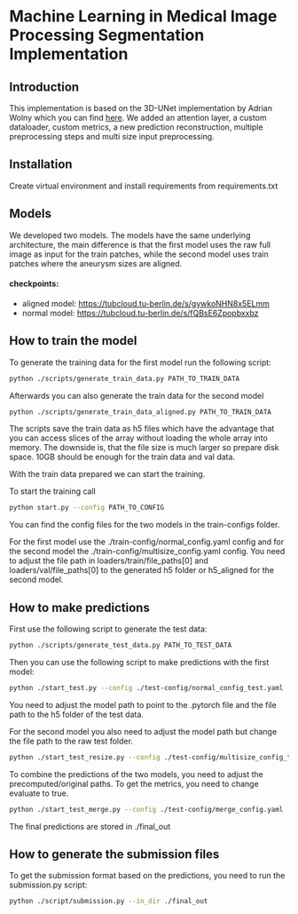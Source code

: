 
# Machine Learning in Medical Image Processing Segmentation Implementation

## Introduction

This implementation is based on the 3D-UNet implementation by Adrian Wolny which you can find [here](https://github.com/wolny/pytorch-3dunet). We added an attention layer, a custom dataloader, custom metrics, a new prediction reconstruction, multiple preprocessing steps and multi size input preprocessing.

## Installation

Create virtual environment and install requirements from requirements.txt

## Models

We developed two models. The models have the same underlying architecture, the main difference is that the first model uses the raw full image as input for the train patches, while the second model uses train patches where the aneurysm sizes are aligned.
#### checkpoints:
- aligned model: https://tubcloud.tu-berlin.de/s/gywkoNHN8x5ELmm
- normal model: https://tubcloud.tu-berlin.de/s/fQBsE6Zpopbxxbz
## How to train the model

To generate the training data for the first model run the following script:

```bash
python ./scripts/generate_train_data.py PATH_TO_TRAIN_DATA
```

Afterwards you can also generate the train data for the second model

```bash
python ./scripts/generate_train_data_aligned.py PATH_TO_TRAIN_DATA
```

The scripts save the train data as h5 files which have the advantage that you can access
slices of the array without loading the whole array into memory. The downside is, that the file size is much larger so prepare disk space. 10GB should be enough for the train data and val data.

With the train data prepared we can start the training.

To start the training call

```bash
python start.py --config PATH_TO_CONFIG
```

You can find the config files for the two models in the train-configs folder.


For the first model use the ./train-config/normal_config.yaml config and for the second model the ./train-config/multisize_config.yaml config.
You need to adjust the file path in loaders/train/file_paths[0] and loaders/val/file_paths[0] to the generated h5 folder or h5_aligned for the second model. 

## How to make predictions

First use the following script to generate the test data:

```bash
python ./scripts/generate_test_data.py PATH_TO_TEST_DATA
```

Then you can use the following script to make predictions with the first model:

```bash
python ./start_test.py --config ./test-config/normal_config_test.yaml
```

You need to adjust the model path to point to the .pytorch file and the file path to the h5 folder of the test data.

For the second model you also need to adjust the model path but change the file path to the raw test folder.

```bash
python ./start_test_resize.py --config ./test-config/multisize_config_test.yaml
```

To combine the predictions of the two models, you need to adjust the precomputed/original paths.
To get the metrics, you need to change evaluate to true.

```bash
python ./start_test_merge.py --config ./test-config/merge_config.yaml
```

The final predictions are stored in ./final_out

## How to generate the submission files

To get the submission format based on the predictions, you need to run the submission.py script:

```bash
python ./script/submission.py --in_dir ./final_out
```



